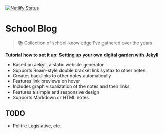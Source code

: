 [![Netlify Status](https://api.netlify.com/api/v1/badges/52010998-7373-4122-a195-44511c70a8c2/deploy-status)](https://app.netlify.com/projects/lutz-schule/deploys)

# School Blog

> 📚 Collection of school-knowledge I've gathered over the years

**Tutorial how to set it up: [Setting up your own digital garden with Jekyll](https://maximevaillancourt.com/blog/setting-up-your-own-digital-garden-with-jekyll)**

- Based on Jekyll, a static website generator
- Supports Roam-style double bracket link syntax to other notes
- Creates backlinks to other notes automatically
- Features link previews on hover
- Includes graph visualization of the notes and their links
- Features a simple and responsive design
- Supports Markdown or HTML notes


## TODO
- Politik: Legislative, etc.